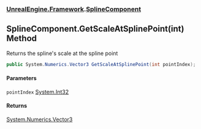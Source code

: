 ### [UnrealEngine.Framework](./UnrealEngine-Framework.md 'UnrealEngine.Framework').[SplineComponent](./SplineComponent.md 'UnrealEngine.Framework.SplineComponent')
## SplineComponent.GetScaleAtSplinePoint(int) Method
Returns the spline's scale at the spline point  
```csharp
public System.Numerics.Vector3 GetScaleAtSplinePoint(int pointIndex);
```
#### Parameters
<a name='UnrealEngine-Framework-SplineComponent-GetScaleAtSplinePoint(int)-pointIndex'></a>
`pointIndex` [System.Int32](https://docs.microsoft.com/en-us/dotnet/api/System.Int32 'System.Int32')  
  
#### Returns
[System.Numerics.Vector3](https://docs.microsoft.com/en-us/dotnet/api/System.Numerics.Vector3 'System.Numerics.Vector3')  
